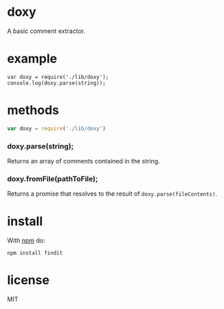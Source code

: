 # doxy

A basic comment extractor.

# example

```
var doxy = require('./lib/doxy');
console.log(doxy.parse(string));
```

# methods

``` js
var doxy = require('./lib/doxy')
```

### doxy.parse(string);

Returns an array of comments contained in the string.

### doxy.fromFile(pathToFile);

Returns a promise that resolves to the result of `doxy.parse(fileContents)`.

# install

With [npm](https://npmjs.org) do:

```
npm install findit
```

# license

MIT
